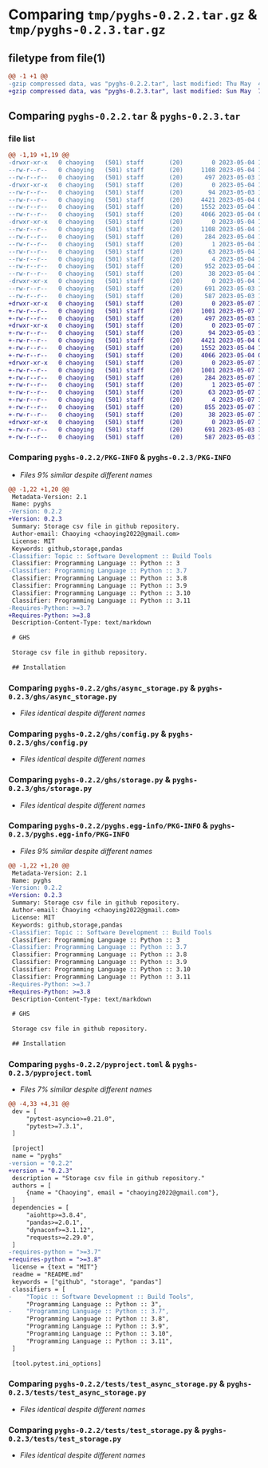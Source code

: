 # Comparing `tmp/pyghs-0.2.2.tar.gz` & `tmp/pyghs-0.2.3.tar.gz`

## filetype from file(1)

```diff
@@ -1 +1 @@
-gzip compressed data, was "pyghs-0.2.2.tar", last modified: Thu May  4 10:36:52 2023, max compression
+gzip compressed data, was "pyghs-0.2.3.tar", last modified: Sun May  7 15:30:30 2023, max compression
```

## Comparing `pyghs-0.2.2.tar` & `pyghs-0.2.3.tar`

### file list

```diff
@@ -1,19 +1,19 @@
-drwxr-xr-x   0 chaoying   (501) staff       (20)        0 2023-05-04 10:36:52.698815 pyghs-0.2.2/
--rw-r--r--   0 chaoying   (501) staff       (20)     1108 2023-05-04 10:36:52.698666 pyghs-0.2.2/PKG-INFO
--rw-r--r--   0 chaoying   (501) staff       (20)      497 2023-05-03 11:47:43.000000 pyghs-0.2.2/README.md
-drwxr-xr-x   0 chaoying   (501) staff       (20)        0 2023-05-04 10:36:52.696771 pyghs-0.2.2/ghs/
--rw-r--r--   0 chaoying   (501) staff       (20)       94 2023-05-03 11:18:07.000000 pyghs-0.2.2/ghs/__init__.py
--rw-r--r--   0 chaoying   (501) staff       (20)     4421 2023-05-04 09:50:01.000000 pyghs-0.2.2/ghs/async_storage.py
--rw-r--r--   0 chaoying   (501) staff       (20)     1552 2023-05-04 10:19:54.000000 pyghs-0.2.2/ghs/config.py
--rw-r--r--   0 chaoying   (501) staff       (20)     4066 2023-05-04 09:50:01.000000 pyghs-0.2.2/ghs/storage.py
-drwxr-xr-x   0 chaoying   (501) staff       (20)        0 2023-05-04 10:36:52.697559 pyghs-0.2.2/pyghs.egg-info/
--rw-r--r--   0 chaoying   (501) staff       (20)     1108 2023-05-04 10:36:52.000000 pyghs-0.2.2/pyghs.egg-info/PKG-INFO
--rw-r--r--   0 chaoying   (501) staff       (20)      284 2023-05-04 10:36:52.000000 pyghs-0.2.2/pyghs.egg-info/SOURCES.txt
--rw-r--r--   0 chaoying   (501) staff       (20)        1 2023-05-04 10:36:52.000000 pyghs-0.2.2/pyghs.egg-info/dependency_links.txt
--rw-r--r--   0 chaoying   (501) staff       (20)       63 2023-05-04 10:36:52.000000 pyghs-0.2.2/pyghs.egg-info/requires.txt
--rw-r--r--   0 chaoying   (501) staff       (20)        4 2023-05-04 10:36:52.000000 pyghs-0.2.2/pyghs.egg-info/top_level.txt
--rw-r--r--   0 chaoying   (501) staff       (20)      952 2023-05-04 10:36:40.000000 pyghs-0.2.2/pyproject.toml
--rw-r--r--   0 chaoying   (501) staff       (20)       38 2023-05-04 10:36:52.698855 pyghs-0.2.2/setup.cfg
-drwxr-xr-x   0 chaoying   (501) staff       (20)        0 2023-05-04 10:36:52.698183 pyghs-0.2.2/tests/
--rw-r--r--   0 chaoying   (501) staff       (20)      691 2023-05-03 11:37:33.000000 pyghs-0.2.2/tests/test_async_storage.py
--rw-r--r--   0 chaoying   (501) staff       (20)      587 2023-05-03 11:49:01.000000 pyghs-0.2.2/tests/test_storage.py
+drwxr-xr-x   0 chaoying   (501) staff       (20)        0 2023-05-07 15:30:30.516540 pyghs-0.2.3/
+-rw-r--r--   0 chaoying   (501) staff       (20)     1001 2023-05-07 15:30:30.516384 pyghs-0.2.3/PKG-INFO
+-rw-r--r--   0 chaoying   (501) staff       (20)      497 2023-05-03 11:47:43.000000 pyghs-0.2.3/README.md
+drwxr-xr-x   0 chaoying   (501) staff       (20)        0 2023-05-07 15:30:30.514431 pyghs-0.2.3/ghs/
+-rw-r--r--   0 chaoying   (501) staff       (20)       94 2023-05-03 11:18:07.000000 pyghs-0.2.3/ghs/__init__.py
+-rw-r--r--   0 chaoying   (501) staff       (20)     4421 2023-05-04 09:50:01.000000 pyghs-0.2.3/ghs/async_storage.py
+-rw-r--r--   0 chaoying   (501) staff       (20)     1552 2023-05-04 10:19:54.000000 pyghs-0.2.3/ghs/config.py
+-rw-r--r--   0 chaoying   (501) staff       (20)     4066 2023-05-04 09:50:01.000000 pyghs-0.2.3/ghs/storage.py
+drwxr-xr-x   0 chaoying   (501) staff       (20)        0 2023-05-07 15:30:30.515410 pyghs-0.2.3/pyghs.egg-info/
+-rw-r--r--   0 chaoying   (501) staff       (20)     1001 2023-05-07 15:30:30.000000 pyghs-0.2.3/pyghs.egg-info/PKG-INFO
+-rw-r--r--   0 chaoying   (501) staff       (20)      284 2023-05-07 15:30:30.000000 pyghs-0.2.3/pyghs.egg-info/SOURCES.txt
+-rw-r--r--   0 chaoying   (501) staff       (20)        1 2023-05-07 15:30:30.000000 pyghs-0.2.3/pyghs.egg-info/dependency_links.txt
+-rw-r--r--   0 chaoying   (501) staff       (20)       63 2023-05-07 15:30:30.000000 pyghs-0.2.3/pyghs.egg-info/requires.txt
+-rw-r--r--   0 chaoying   (501) staff       (20)        4 2023-05-07 15:30:30.000000 pyghs-0.2.3/pyghs.egg-info/top_level.txt
+-rw-r--r--   0 chaoying   (501) staff       (20)      855 2023-05-07 15:29:57.000000 pyghs-0.2.3/pyproject.toml
+-rw-r--r--   0 chaoying   (501) staff       (20)       38 2023-05-07 15:30:30.516585 pyghs-0.2.3/setup.cfg
+drwxr-xr-x   0 chaoying   (501) staff       (20)        0 2023-05-07 15:30:30.516047 pyghs-0.2.3/tests/
+-rw-r--r--   0 chaoying   (501) staff       (20)      691 2023-05-03 11:37:33.000000 pyghs-0.2.3/tests/test_async_storage.py
+-rw-r--r--   0 chaoying   (501) staff       (20)      587 2023-05-03 11:49:01.000000 pyghs-0.2.3/tests/test_storage.py
```

### Comparing `pyghs-0.2.2/PKG-INFO` & `pyghs-0.2.3/PKG-INFO`

 * *Files 9% similar despite different names*

```diff
@@ -1,22 +1,20 @@
 Metadata-Version: 2.1
 Name: pyghs
-Version: 0.2.2
+Version: 0.2.3
 Summary: Storage csv file in github repository.
 Author-email: Chaoying <chaoying2022@gmail.com>
 License: MIT
 Keywords: github,storage,pandas
-Classifier: Topic :: Software Development :: Build Tools
 Classifier: Programming Language :: Python :: 3
-Classifier: Programming Language :: Python :: 3.7
 Classifier: Programming Language :: Python :: 3.8
 Classifier: Programming Language :: Python :: 3.9
 Classifier: Programming Language :: Python :: 3.10
 Classifier: Programming Language :: Python :: 3.11
-Requires-Python: >=3.7
+Requires-Python: >=3.8
 Description-Content-Type: text/markdown
 
 # GHS
 
 Storage csv file in github repository.
 
 ## Installation
```

### Comparing `pyghs-0.2.2/ghs/async_storage.py` & `pyghs-0.2.3/ghs/async_storage.py`

 * *Files identical despite different names*

### Comparing `pyghs-0.2.2/ghs/config.py` & `pyghs-0.2.3/ghs/config.py`

 * *Files identical despite different names*

### Comparing `pyghs-0.2.2/ghs/storage.py` & `pyghs-0.2.3/ghs/storage.py`

 * *Files identical despite different names*

### Comparing `pyghs-0.2.2/pyghs.egg-info/PKG-INFO` & `pyghs-0.2.3/pyghs.egg-info/PKG-INFO`

 * *Files 9% similar despite different names*

```diff
@@ -1,22 +1,20 @@
 Metadata-Version: 2.1
 Name: pyghs
-Version: 0.2.2
+Version: 0.2.3
 Summary: Storage csv file in github repository.
 Author-email: Chaoying <chaoying2022@gmail.com>
 License: MIT
 Keywords: github,storage,pandas
-Classifier: Topic :: Software Development :: Build Tools
 Classifier: Programming Language :: Python :: 3
-Classifier: Programming Language :: Python :: 3.7
 Classifier: Programming Language :: Python :: 3.8
 Classifier: Programming Language :: Python :: 3.9
 Classifier: Programming Language :: Python :: 3.10
 Classifier: Programming Language :: Python :: 3.11
-Requires-Python: >=3.7
+Requires-Python: >=3.8
 Description-Content-Type: text/markdown
 
 # GHS
 
 Storage csv file in github repository.
 
 ## Installation
```

### Comparing `pyghs-0.2.2/pyproject.toml` & `pyghs-0.2.3/pyproject.toml`

 * *Files 7% similar despite different names*

```diff
@@ -4,33 +4,31 @@
 dev = [
     "pytest-asyncio>=0.21.0",
     "pytest>=7.3.1",
 ]
 
 [project]
 name = "pyghs"
-version = "0.2.2"
+version = "0.2.3"
 description = "Storage csv file in github repository."
 authors = [
     {name = "Chaoying", email = "chaoying2022@gmail.com"},
 ]
 dependencies = [
     "aiohttp>=3.8.4",
     "pandas>=2.0.1",
     "dynaconf>=3.1.12",
     "requests>=2.29.0",
 ]
-requires-python = ">=3.7"
+requires-python = ">=3.8"
 license = {text = "MIT"}
 readme = "README.md"
 keywords = ["github", "storage", "pandas"]
 classifiers = [
-    "Topic :: Software Development :: Build Tools",
     "Programming Language :: Python :: 3",
-    "Programming Language :: Python :: 3.7",
     "Programming Language :: Python :: 3.8",
     "Programming Language :: Python :: 3.9",
     "Programming Language :: Python :: 3.10",
     "Programming Language :: Python :: 3.11",
 ]
 
 [tool.pytest.ini_options]
```

### Comparing `pyghs-0.2.2/tests/test_async_storage.py` & `pyghs-0.2.3/tests/test_async_storage.py`

 * *Files identical despite different names*

### Comparing `pyghs-0.2.2/tests/test_storage.py` & `pyghs-0.2.3/tests/test_storage.py`

 * *Files identical despite different names*

